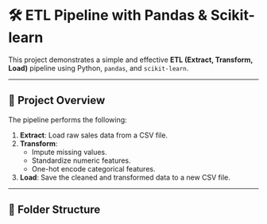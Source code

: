 # 🛠️ ETL Pipeline with Pandas & Scikit-learn

This project demonstrates a simple and effective **ETL (Extract, Transform, Load)** pipeline using Python, `pandas`, and `scikit-learn`.

---

## 📌 Project Overview

The pipeline performs the following:

1. **Extract**: Load raw sales data from a CSV file.
2. **Transform**:
   - Impute missing values.
   - Standardize numeric features.
   - One-hot encode categorical features.
3. **Load**: Save the cleaned and transformed data to a new CSV file.

---

## 📁 Folder Structure

